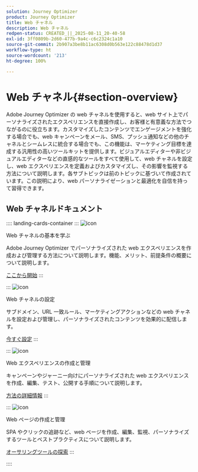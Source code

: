 ```yaml
---
solution: Journey Optimizer
product: Journey Optimizer
title: Web チャネル
description: Web チャネル
redpen-status: CREATED_||_2025-08-11_20-40-58
exl-id: 3ff0809b-2d60-477b-9a4c-c6c2324c1a10
source-git-commit: 2b907a3be8b11ac6308d0b563e122c88478d1d37
workflow-type: ht
source-wordcount: '213'
ht-degree: 100%

---
```


# Web チャネル{#section-overview}

Adobe Journey Optimizer の web チャネルを使用すると、web サイト上でパーソナライズされたエクスペリエンスを直接作成し、お客様と有意義な方法でつながるのに役立ちます。カスタマイズしたコンテンツでエンゲージメントを強化する場合でも、web キャンペーンをメール、SMS、プッシュ通知などの他のチャネルとシームレスに統合する場合でも、この機能は、マーケティング目標を達成する汎用性の高いツールキットを提供します。ビジュアルエディターや非ビジュアルエディターなどの直感的なツールをすべて使用して、web チャネルを設定し、web エクスペリエンスを定義およびカスタマイズし、その影響を監視する方法について説明します。各サブトピックは前のトピックに基づいて作成されています。この説明により、web パーソナライゼーションと最適化を自信を持って習得できます。

## Web チャネルドキュメント

:::: landing-cards-container
:::
![icon](https://cdn.experienceleague.adobe.com/icons/circle-play.svg)

Web チャネルの基本を学ぶ

Adobe Journey Optimizer でパーソナライズされた web エクスペリエンスを作成および管理する方法について説明します。機能、メリット、前提条件の概要について説明します。

[ここから開始](../using/web/get-started-web.md)
:::

:::
![icon](https://cdn.experienceleague.adobe.com/icons/gear.svg)

Web チャネルの設定

サブドメイン、URL 一致ルール、マーケティングアクションなどの web チャネルを設定および管理し、パーソナライズされたコンテンツを効果的に配信します。

[今すぐ設定](configure-web-channel-landing-page.md)
:::

:::
![icon](https://cdn.experienceleague.adobe.com/icons/list-check.svg)

Web エクスペリエンスの作成と管理

キャンペーンやジャーニー向けにパーソナライズされた web エクスペリエンスを作成、編集、テスト、公開する手順について説明します。

[方法の詳細情報](../using/web/create-web.md)
:::

:::
![icon](https://cdn.experienceleague.adobe.com/icons/screwdriver-wrench.svg)

Web ページの作成と管理

SPA やクリックの追跡など、web ページを作成、編集、監視、パーソナライズするツールとベストプラクティスについて説明します。

[オーサリングツールの探索](author-web-pages-landing-page.md)
:::

::::
